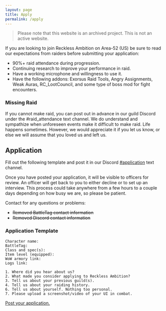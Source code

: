 ```yaml
---
layout: page
title: Apply
permalink: /apply
---
```


> Please note that this website is an archived project. This is not an active website.

If you are looking to join Reckless Ambition on Area-52 (US) be sure to read our expectations from raiders before submitting your application:

- 90%+ raid attendance during progression.
- Continuing research to improve your performance in raid.
- Have a working microphone and willingness to use it.
- Have the following addons: Exorsus Raid Tools, Angry Assignments, Weak Auras, RC_LootCouncil, and some type of boss mod for fight encounters.

### Missing Raid

If you cannot make raid, you can post out in advance in our guild Discord under the #raid_attendance text channel. We do understand and sympathize when unforeseen events make it difficult to make raid. Life happens sometimes. However, we would appreciate it if you let us know, or else we will assume that you loved us and left us.

## Application

Fill out the following template and post it in our Discord [#application](/) text channel.

Once you have posted your application, it will be visible to officers for review. An officer will get back to you to either decline or to set up an interview. This process could take anywhere from a few hours to a couple days depending on how busy we are, so please be patient.

Contact for any questions or problems:
- ~~Removed BattleTag contact information~~
- ~~Removed Discord contact information~~

### Application Template

```
Character name:
BattleTag:
Class and spec(s):
Item level (equipped):
WoW armory link:
Logs link:

1. Where did you hear about us?
2. What made you consider applying to Reckless Ambition?
3. Tell us about your previous guild(s).
4. Tell us about your raiding history.
6. Tell us about yourself. Nothing too personal.
7. Please upload a screenshot/video of your UI in combat.
```

[Post your application.](/)

